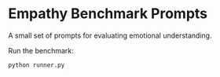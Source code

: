 # Empathy Benchmark Prompts

A small set of prompts for evaluating emotional understanding.

Run the benchmark:
```bash
python runner.py
```
